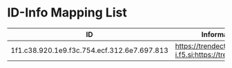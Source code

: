 # ID-Info Mapping List

| ID         | Information            |
|------------|------------------------|
| 1f1.c38.920.1e9.f3c.754.ecf.312.6e7.697.813 | https://trendect.i-i.f5.si;https://trendect.online  |
